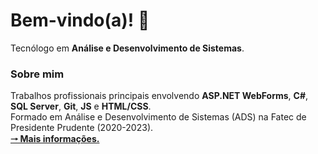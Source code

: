 # Bem-vindo(a)! :wave:
Tecnólogo em **Análise e Desenvolvimento de Sistemas**.

### Sobre mim
Trabalhos profissionais principais envolvendo **ASP.NET WebForms**, **C#**, **SQL Server**, **Git**, **JS** e **HTML/CSS**. <br>
Formado em Análise e Desenvolvimento de Sistemas (ADS) na Fatec de Presidente Prudente (2020-2023). <br>
**[&#129042; Mais informações.](https://guilherm-hsbe.github.io/Portfolio/)**
